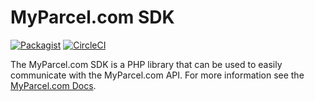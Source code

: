 # MyParcel.com SDK

[![Packagist](https://img.shields.io/packagist/v/myparcelcom/api-sdk.svg)](https://packagist.org/packages/myparcelcom/api-sdk)
[![CircleCI](https://circleci.com/gh/MyParcelCOM/api-sdk-php/tree/master.svg?style=shield&circle-token=3a7a34cbcf9252d53e0fd749dc4fd22e09b04f4b)](https://circleci.com/gh/MyParcelCOM/api-sdk-php)

The MyParcel.com SDK is a PHP library that can be used to easily communicate with the MyParcel.com API. For more information see the [MyParcel.com Docs](https://docs.myparcel.com/).
